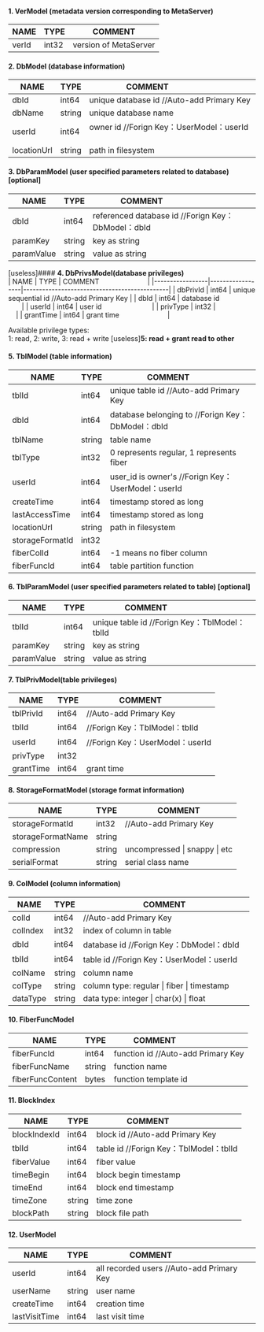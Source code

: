  #### 1. VerModel (metadata version corresponding to MetaServer)
 | NAME           | TYPE             | COMMENT              |
 |----------------|------------------|----------------------|
 | verId          | int32            | version of MetaServer
 
 #### 2. DbModel (database information)
 | NAME           | TYPE             | COMMENT                                   |
 |----------------|------------------|-------------------------------------------|
 | dbId           | int64            | unique database id //Auto-add Primary Key |   
 | dbName         | string           | unique database name                      |
 | userId         | int64            | owner id //Forign Key：UserModel：userId   |   
 | locationUrl    | string           | path in filesystem                        |
 
 #### 3. DbParamModel (user specified parameters related to database) [optional]
 | NAME           | TYPE             | COMMENT                                           |
 |----------------|------------------|---------------------------------------------------|
 | dbId           | int64            | referenced database id //Forign Key：DbModel：dbId |   
 | paramKey       | string           | key as string                                     |
 | paramValue     | string           | value as string                                   |
 
 [useless]#### __4. DbPrivsModel(database privileges)__       
 | NAME            | TYPE             | COMMENT                                      |
 |-----------------|------------------|----------------------------------------------|
 | dbPrivId        | int64            | unique sequential id //Auto-add Primary Key  |
 | dbId            | int64            | database id                                  |
 | userId          | int64            | user id                                      |
 | privType        | int32            |                                              |
 | grantTime       | int64            | grant time                                   |
 
 Available privilege types:    
 1: read, 2: write, 3: read + write   [useless]__5: read + grant read to other__
 
 #### 5. TblModel (table information)
 | NAME           | TYPE             | COMMENT                                            |
 |----------------|------------------|----------------------------------------------------|
 | tblId          | int64            | unique table id //Auto-add Primary Key             | 
 | dbId           | int64            | database belonging to //Forign Key：DbModel：dbId   |   
 | tblName        | string           | table name                                         |
 | tblType        | int32            | 0 represents regular, 1 represents fiber           |
 | userId         | int64            | user_id is owner's  //Forign Key：UserModel：userId |  
 | createTime     | int64            | timestamp stored as long                           |
 | lastAccessTime | int64            | timestamp stored as long                           |
 | locationUrl    | string           | path in filesystem                                 |
 | storageFormatId| int32            |                                                    |
 | fiberColId     | int64            | -1 means no fiber column                           |
 | fiberFuncId    | int64            | table partition function                           |
 
 #### 6. TblParamModel (user specified parameters related to table) [optional]
 | NAME           | TYPE             | COMMENT                                      |
 |----------------|------------------|----------------------------------------------|
 | tblId          | int64            | unique table id //Forign Key：TblModel：tblId | 
 | paramKey       | string           | key as string                                |
 | paramValue     | string           | value as string                              |
 
 #### 7. TblPrivModel(table privileges)
 | NAME           | TYPE             | COMMENT                       |
 |----------------|------------------|-------------------------------|
 | tblPrivId      | int64            |//Auto-add Primary Key         |   
 | tblId          | int64            |//Forign Key：TblModel：tblId   |   
 | userId         | int64            |//Forign Key：UserModel：userId |   
 | privType       | int32            |                               |
 | grantTime      | int64            | grant time                    |
 
 #### 8. StorageFormatModel (storage format information)
 | NAME             | TYPE             | COMMENT                      |
 |------------------|------------------|------------------------------|
 | storageFormatId  | int32            |//Auto-add Primary Key        |
 | storageFormatName| string           |                              |
 | compression      | string           | uncompressed \| snappy \| etc|
 | serialFormat     | string           | serial class name            |

 #### 9. ColModel (column information)
 | NAME           | TYPE             | COMMENT                                   |
 |----------------|------------------|-------------------------------------------|
 | colId          | int64            |//Auto-add Primary Key                     |   
 | colIndex       | int32            | index of column in table                  |
 | dbId           | int64            | database id //Forign Key：DbModel：dbId    |   
 | tblId          | int64            | table id //Forign Key：UserModel：userId   |   
 | colName        | string           | column name                               |
 | colType        | string           | column type: regular \| fiber \| timestamp|
 | dataType       | string           | data type: integer \| char(x) \| float    |
 
 #### 10. FiberFuncModel
 | NAME               | TYPE             | COMMENT                                    |
 |----------------    |------------------|--------------------------------------------|
 | fiberFuncId        | int64            | function id  //Auto-add Primary Key        |
 | fiberFuncName      | string           | function name                              |
 | fiberFuncContent   | bytes            | function template id                       |
 
 #### 11. BlockIndex
 | NAME            | TYPE             | COMMENT                               |
 |-----------------|------------------|---------------------------------------|
 | blockIndexId    | int64            | block id //Auto-add Primary Key       |   
 | tblId           | int64            | table id //Forign Key：TblModel：tblId |   
 | fiberValue      | int64            | fiber value                           |
 | timeBegin       | int64            | block begin timestamp                 |
 | timeEnd         | int64            | block end timestamp                   |
 | timeZone        | string           | time zone                             |
 | blockPath       | string           | block file path                       |
 
 #### 12. UserModel
 | NAME           | TYPE             | COMMENT                                    |
 |----------------|------------------|--------------------------------------------|
 | userId         | int64            | all recorded users //Auto-add Primary Key  |   
 | userName       | string           | user name                                  |
 | createTime     | int64            | creation time                              |
 | lastVisitTime  | int64            | last visit time                            |

